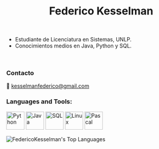 <h1 align="center">Federico Kesselman</h1>

<br />

- Estudiante de Licenciatura en Sistemas, UNLP.
- Conocimientos medios en Java, Python y SQL.

<br />

<h3 align="left">Contacto</h3>
<p align="left">
    📧 <a href="mailto:kesselmanfederico@gmail.com">kesselmanfederico@gmail.com</a>
</p>

<h3 align="left">Languages and Tools:</h3>

<div align="left">
    <!-- Íconos de lenguajes -->
    <div>
        <img src="https://skillicons.dev/icons?i=python" alt="Python" width="48" height="48">
        <img src="https://skillicons.dev/icons?i=java" alt="Java" width="48" height="48">
        <img src="https://skillicons.dev/icons?i=mysql" alt="SQL" width="48" height="48">
        <img src="https://skillicons.dev/icons?i=linux" alt="Linux" width="48" height="48">
        <img src="https://cdn-icons-png.flaticon.com/512/2306/2306173.png" alt="Pascal" width="48" height="48">
    </div>

</div>

![FedericoKesselman's Top Languages](https://github-readme-stats.vercel.app/api/top-langs/?username=FedericoKesselman&theme=dark&show_icons=true&hide_border=true&layout=compact)
